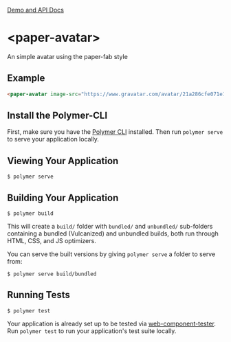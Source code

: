 [Demo and API Docs](https://neilujd.github.io/paper-avatar)

# \<paper-avatar\>

An simple avatar using the paper-fab style

## Example 

<!--
```
<custom-element-demo>
  <template>
    <script src="../webcomponentsjs/webcomponents-lite.js"></script>
    <link rel=”import” href=”paper-avatar.html”>
    <next-code-block></next-code-block>
  </template>    
</custom-element-demo>
```
-->
``` html
<paper-avatar image-src="https://www.gravatar.com/avatar/21a286cfe071e1bb5e8b631d20e54c52?s=60"></paper-avatar>
```

## Install the Polymer-CLI

First, make sure you have the [Polymer CLI](https://www.npmjs.com/package/polymer-cli) installed. Then run `polymer serve` to serve your application locally.

## Viewing Your Application

```
$ polymer serve
```

## Building Your Application

```
$ polymer build
```

This will create a `build/` folder with `bundled/` and `unbundled/` sub-folders
containing a bundled (Vulcanized) and unbundled builds, both run through HTML,
CSS, and JS optimizers.

You can serve the built versions by giving `polymer serve` a folder to serve
from:

```
$ polymer serve build/bundled
```

## Running Tests

```
$ polymer test
```

Your application is already set up to be tested via [web-component-tester](https://github.com/Polymer/web-component-tester). Run `polymer test` to run your application's test suite locally.
